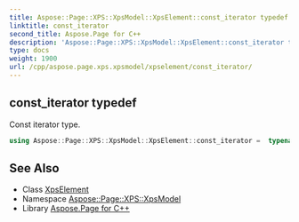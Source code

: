 ```yaml
---
title: Aspose::Page::XPS::XpsModel::XpsElement::const_iterator typedef
linktitle: const_iterator
second_title: Aspose.Page for C++
description: 'Aspose::Page::XPS::XpsModel::XpsElement::const_iterator typedef. Const iterator type in C++.'
type: docs
weight: 1900
url: /cpp/aspose.page.xps.xpsmodel/xpselement/const_iterator/
---
```

## const_iterator typedef


Const iterator type.

```cpp
using Aspose::Page::XPS::XpsModel::XpsElement::const_iterator =  typename iterator_holder_type::const_iterator
```

## See Also

* Class [XpsElement](../)
* Namespace [Aspose::Page::XPS::XpsModel](../../)
* Library [Aspose.Page for C++](../../../)
